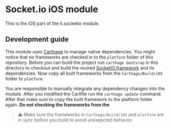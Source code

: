 # Socket.io iOS module

This is the iOS part of the ti.socketio module.

## Development guide

This module uses [Carthage](https://github.com/Carthage/Carthage) to manage native dependencies. You might notice that no frameworks are checked in to the `platform` folder of this repository. Before you can build the project run `carthage bootsrap` in this directory to checkout and build the reuired [SocketIO.framework](https://github.com/socketio/socket.io-client-swift) and its dependencies. Now copy all built frameworks from the `Carthage/Build/iOS` folder to `platform`.

You are responsible to manually integrate any dependency changes into the module. After you modified the Cartfile run the `carthage update` command. After that make sure to copy the built framework to the platform folder again. **Do not checking the frameworks from the**

> ⚠️ Make sure the frameworks in `Carthage/Build/iOS` and `platform` are in sync before you build to avoid unexepcted behavior.

